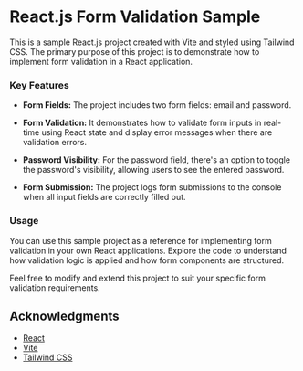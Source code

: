 # React.js Form Validation Sample

This is a sample React.js project created with Vite and styled using Tailwind CSS. The primary purpose of this project is to demonstrate how to implement form validation in a React application.

### Key Features

- **Form Fields:** The project includes two form fields: email and password.

- **Form Validation:** It demonstrates how to validate form inputs in real-time using React state and display error messages when there are validation errors.

- **Password Visibility:** For the password field, there's an option to toggle the password's visibility, allowing users to see the entered password.

- **Form Submission:** The project logs form submissions to the console when all input fields are correctly filled out.

### Usage

You can use this sample project as a reference for implementing form validation in your own React applications. Explore the code to understand how validation logic is applied and how form components are structured.

Feel free to modify and extend this project to suit your specific form validation requirements.

## Acknowledgments

- [React](https://reactjs.org/)
- [Vite](https://vitejs.dev/)
- [Tailwind CSS](https://tailwindcss.com/)

